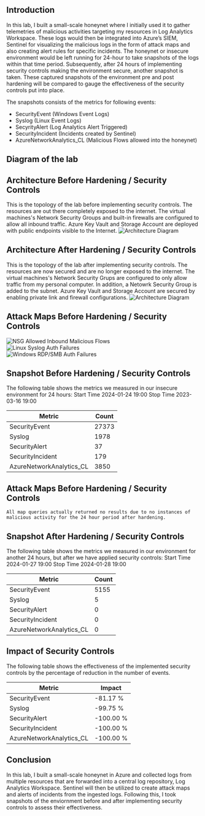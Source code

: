## Introduction

In this lab, I built a small-scale honeynet where I initially used it to gather telemetries of malicious activities targeting my resources in Log Analytics Workspace. These logs would then be integrated into Azure’s SIEM, Sentinel for visualizing the malicious logs in the form of attack maps and also creating alert rules for specific incidents. The honeynet or insecure environment would be left running for 24-hour to take snapshots of the logs within that time period. Subsequently, after 24 hours of implementing security controls making the environment secure, another snapshot is taken. These captured snapshots of the environment pre and post hardening will be compared to gauge the effectiveness of the security controls put into place.

The snapshots consists of the metrics for following events:
- SecurityEvent (Windows Event Logs)
- Syslog (Linux Event Logs)
- SecyrityAlert (Log Analytics Alert Triggered)
- SecurityIncident (Incidents created by Sentinel)
- AzureNetworkAnalytics_CL (Malicious Flows allowed into the honeynet)

## Diagram of the lab


## Architecture Before Hardening / Security Controls
This is the topology of the lab before implementing security controls. The resources are out there completely exposed to the internet. The virtual machines's Network Security Groups and built-in firewalls are configured to allow all inbound traffic. Azure Key Vault and Storage Account are deployed with public endpoints visible to the Internet.
![Architecture Diagram](https://i.imgur.com/aBDwnKb.jpg)


## Architecture After Hardening / Security Controls
This is the topology of the lab after implementing security controls. The resources are now secured and are no longer exposed to the internet. The virtual machines's Network Security Grups are configured to only allow traffic from my personal computer. In addition, a Netowrk Security Group is added to the subnet. Azure Key Vault and Storage Account are secured by enabling private link and firewall configurations.
![Architecture Diagram](https://i.imgur.com/YQNa9Pp.jpg)

## Attack Maps Before Hardening / Security Controls
![NSG Allowed Inbound Malicious Flows](https://i.imgur.com/1qvswSX.png)<br>
![Linux Syslog Auth Failures](https://i.imgur.com/G1YgZt6.png)<br>
![Windows RDP/SMB Auth Failures](https://i.imgur.com/ESr9Dlv.png)<br>

## Snapshot Before Hardening / Security Controls
The following table shows the metrics we measured in our insecure environment for 24 hours:
Start Time 2024-01-24 19:00
Stop Time 2023-03-16 19:00

| Metric                   | Count
| ------------------------ | -----
| SecurityEvent            | 27373
| Syslog                   | 1978
| SecurityAlert            | 37
| SecurityIncident         | 179
| AzureNetworkAnalytics_CL | 3850

## Attack Maps Before Hardening / Security Controls
```All map queries actually returned no results due to no instances of malicious activity for the 24 hour period after hardening.```

## Snapshot After Hardening / Security Controls
The following table shows the metrics we measured in our environment for another 24 hours, but after we have applied security controls:
Start Time 2024-01-27 19:00
Stop Time	2024-01-28 19:00

| Metric                   | Count
| ------------------------ | -----
| SecurityEvent            | 5155
| Syslog                   | 5
| SecurityAlert            | 0
| SecurityIncident         | 0
| AzureNetworkAnalytics_CL | 0

## Impact of Security Controls
The following table shows the effectiveness of the implemented security controls by the percentage of reduction in the number of events. 

| Metric                   | Impact
| ------------------------ | --------
| SecurityEvent            | -81.17 %
| Syslog                   | -99.75 %
| SecurityAlert            | -100.00 %
| SecurityIncident         | -100.00 %
| AzureNetworkAnalytics_CL | -100.00 %

## Conclusion
In this lab, I built a small-scale honeynet in Azure and collected logs from multiple resources that are forwarded into a central log repository, Log Analytics Workspace. Sentinel will then be utilized to create attack maps and alerts of incidents from the ingested logs. Following this, I took snapshots of the enviornment before and after implementing security controls to assess their effectiveness.

